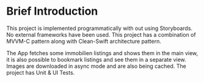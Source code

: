 # Brief Introduction

This project is implemented programmatically with out using Storyboards.
No external frameworks have been used.
This project has a combination of MVVM-C pattern along with Clean-Swift architecture pattern.

The App fetches some immobilien listings and shows them in the main view, it is also possible to bookmark listings and see them in a separate view. 
Images are downloaded in async mode and are also being cached.
The project has Unit & UI Tests.
